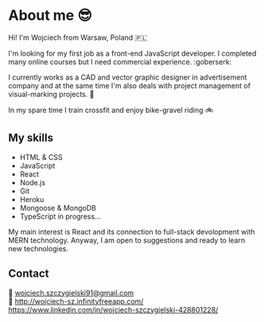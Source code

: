 # About me 😎
Hi! I'm Wojciech from Warsaw, Poland 🇵🇱

I'm looking for my first job as a front-end JavaScript developer. I completed many online courses but I need commercial experience. :goberserk:

I currently works as a CAD and vector graphic designer in advertisement company and at the same time I'm also deals with project management of visual-marking projects. :pencil:

In my spare time I train crossfit and enjoy bike-gravel riding :bike: 

## My skills

+ HTML & CSS
+ JavaScript
+ React
+ Node.js
+ Git 
+ Heroku
+ Mongoose & MongoDB
+ TypeScript in progress...

My main interest is React and its connection to full-stack devolopment with MERN technology. 
Anyway, I am open to suggestions and ready to learn new technologies. 





## Contact
:email: wojciech.szczygielski91@gmail.com <br/>
:page_facing_up: http://wojciech-sz.infinityfreeapp.com/ <br/>
https://www.linkedin.com/in/wojciech-szczygielski-428801228/
